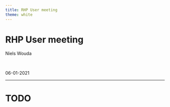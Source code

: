 ```yaml
---
title: RHP User meeting
theme: white 
---
```


# RHP User meeting

Niels Wouda

<br>

06-01-2021

---

# TODO
 